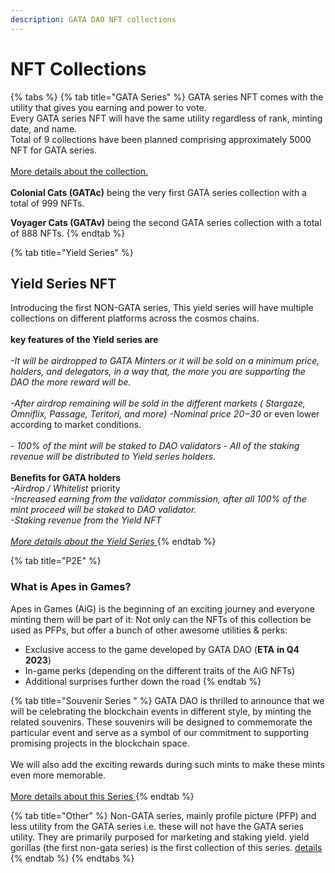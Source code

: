```yaml
---
description: GATA DAO NFT collections
---
```


# NFT Collections

{% tabs %}
{% tab title="GATA Series" %}
GATA series NFT comes with the utility that gives you earning and power to vote. \
Every GATA series NFT will have the same utility regardless of rank, minting date, and name.\
Total of 9 collections have been planned comprising approximately 5000 NFT for GATA series. \
\
[More details about the collection.  \
](gata-series/)\
**Colonial Cats (GATAc)** being the very first GATA series collection with a total of 999 NFTs.

**Voyager Cats (GATAv)** being the second GATA series collection with a total of 888 NFTs.
{% endtab %}

{% tab title="Yield Series" %}
## Yield Series NFT

Introducing the first NON-GATA series, This yield series will have multiple collections on different platforms across the cosmos chains. \
\
&#x20;**key features of the Yield series are** \
\
_-It will be airdropped to GATA Minters or it will be sold on a minimum price, holders, and delegators, in a way that, the more you are supporting the DAO the more reward will be._\
\
_-After airdrop remaining will be sold in the different markets ( Stargaze, Omniflix, Passage, Teritori, and more)_ _-Nominal price 20$-30$_ or even lower according to market conditions. \
\
_- 100% of the mint will be staked to DAO validators_ _- All of the staking revenue will be distributed to Yield series holders._ \
\
**Benefits for GATA holders** \
_-Airdrop / Whitelist_ priority \
_-Increased earning from the validator commission, after all 100% of the mint proceed will be staked to DAO validator._ \
_-Staking revenue from the Yield NFT_\
\
[_More details about the Yield Series_ ](./#yield-series)
{% endtab %}

{% tab title="P2E" %}
### What is Apes in Games? <a href="#b8d1" id="b8d1"></a>

Apes in Games (AiG) is the beginning of an exciting journey and everyone minting them will be part of it: Not only can the NFTs of this collection be used as PFPs, but offer a bunch of other awesome utilities & perks:

* Exclusive access to the game developed by GATA DAO (**ETA** **in Q4 2023**)
* In-game perks (depending on the different traits of the AiG NFTs)
* Additional surprises further down the road
{% endtab %}

{% tab title="Souvenir Series " %}
GATA DAO is thrilled to announce that we will be celebrating the blockchain events in different style, by minting the related souvenirs.  These souvenirs will be designed to commemorate the particular event and serve as a symbol of our commitment to supporting promising projects in the blockchain space.\
\
We will also add the exciting rewards during such mints to make these mints even more memorable. \
\
[More details about this Series ](./#souvenir-series)
{% endtab %}

{% tab title="Other" %}
Non-GATA series, mainly profile picture (PFP) and less utility from the GATA series i.e. these will not have the GATA series utility. They are primarily purposed for marketing and staking yield. yield gorillas (the first non-gata series) is the first collection of this series. [details](yield-gorilla/about-yield-gorilla/)
{% endtab %}
{% endtabs %}
